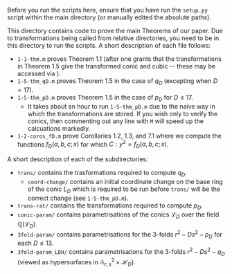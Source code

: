Before you run the scripts here, ensure that you have run the `setup.py` script within the main directory (or manually edited the absolute paths). 

This directory contains code to prove the main Theorems of our paper. Due to transformations being called from relative directories, you need to be in this directory to run the scripts. A short description of each file follows:
  - `1-1-thm.m` proves Theorem 1.1 (after one grants that the transformations in Theorem 1.5 give the transformed conic and cubic -- these may be accessed via ). 
  - `1-5-thm_qD.m` proves Theorem 1.5 in the case of $q_D$ (excepting when $D = 17$).
  - `1-5-thm_pD.m` proves Theorem 1.5 in the case of $p_D$ for $D \leq 17$.
    - It takes about an hour to run `1-5-thm_pD.m` due to the naive way in which the transformations are stored. If you wish only to verify the conics, then commenting out any line with `M` will speed up the calcuations markedly.
  - `1-2-coros_fD.m` prove Corollaries 1.2, 1.3, and 7.1 where we compute the functions $f_D(a,b,c; x)$ for which $C : y^2 = f_D(a,b,c; x)$.

A short description of each of the subdirectories:
  - `trans/` contains the trasformations required to compute $q_D$.
    - `coord-change/` contains an initial coordinate change on the base ring of the conic $L_D$ which is required to be run before `trans/` will be the correct change (see `1-5-thm_pD.m`).
  - `trans-rat/` contains the transformations required to compute $p_D$.
  - `conic-param/` contains parametrisations of the conics $\mathcal{L}_D$ over the field $\mathbb{Q}(\mathscr{L}_D)$.
  - `3fold-param/` contains parametrisations for the 3-folds $r^2 - Ds^2 - p_D$ for each $D \leq 13$.
  - `3fold-param_LDH/` contains parametrisations for the 3-folds $r^2 - Ds^2 - q_D$ (viewed as hypersurfaces in $\mathbb{A}^2_{r,s} \times \mathcal{H}_D$).